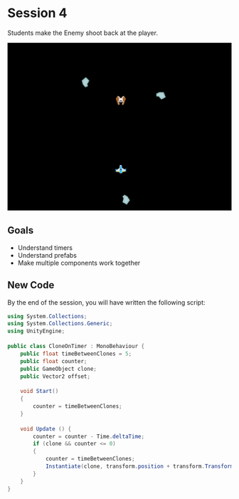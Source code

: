 # Session 4

Students make the Enemy shoot back at the player.

![](shoots-back.gif)

## Goals
* Understand timers
* Understand prefabs
* Make multiple components work together

## New Code
By the end of the session, you will have written the following script:

```cs
using System.Collections;
using System.Collections.Generic;
using UnityEngine;

public class CloneOnTimer : MonoBehaviour {
	public float timeBetweenClones = 5;
	public float counter;
	public GameObject clone;
	public Vector2 offset;

	void Start()
	{
		counter = timeBetweenClones;
	}

	void Update () {
		counter = counter - Time.deltaTime;
		if (clone && counter <= 0)
		{
			counter = timeBetweenClones;
			Instantiate(clone, transform.position + transform.TransformDirection(new Vector3(offset.x, offset.y, 0)), transform.rotation);
		}
	}
}
```
